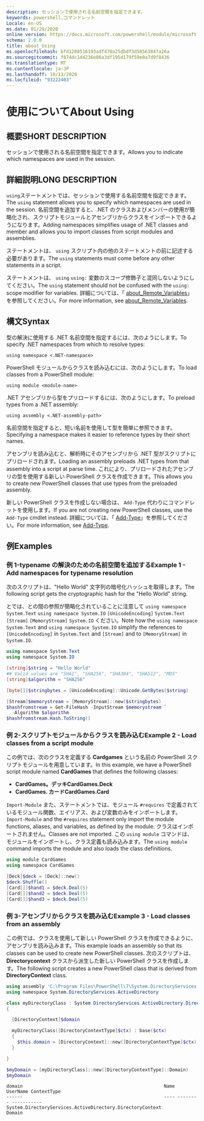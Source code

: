 ```yaml
---
description: セッションで使用される名前空間を指定できます。
keywords: powershell,コマンドレット
Locale: en-US
ms.date: 01/29/2020
online version: https://docs.microsoft.com/powershell/module/microsoft.powershell.core/about/about_using?view=powershell-7&WT.mc_id=ps-gethelp
schema: 2.0.0
title: about_Using
ms.openlocfilehash: bfd1208516193adf470a25dbdf3d58563847a26a
ms.sourcegitcommit: f874dc1d4236e06a3df195d179f59e0a7d9f8436
ms.translationtype: MT
ms.contentlocale: ja-JP
ms.lasthandoff: 10/13/2020
ms.locfileid: "93222403"
---
```

# <a name="about-using"></a><span data-ttu-id="5a9d9-104">使用について</span><span class="sxs-lookup"><span data-stu-id="5a9d9-104">About Using</span></span>

## <a name="short-description"></a><span data-ttu-id="5a9d9-105">概要</span><span class="sxs-lookup"><span data-stu-id="5a9d9-105">SHORT DESCRIPTION</span></span>
<span data-ttu-id="5a9d9-106">セッションで使用される名前空間を指定できます。</span><span class="sxs-lookup"><span data-stu-id="5a9d9-106">Allows you to indicate which namespaces are used in the session.</span></span>

## <a name="long-description"></a><span data-ttu-id="5a9d9-107">詳細説明</span><span class="sxs-lookup"><span data-stu-id="5a9d9-107">LONG DESCRIPTION</span></span>

<span data-ttu-id="5a9d9-108">`using`ステートメントでは、セッションで使用する名前空間を指定できます。</span><span class="sxs-lookup"><span data-stu-id="5a9d9-108">The `using` statement allows you to specify which namespaces are used in the session.</span></span> <span data-ttu-id="5a9d9-109">名前空間を追加すると、.NET のクラスおよびメンバーの使用が簡略化され、スクリプトモジュールとアセンブリからクラスをインポートできるようになります。</span><span class="sxs-lookup"><span data-stu-id="5a9d9-109">Adding namespaces simplifies usage of .NET classes and member and allows you to import classes from script modules and assemblies.</span></span>

<span data-ttu-id="5a9d9-110">ステートメントは、 `using` スクリプト内の他のステートメントの前に記述する必要があります。</span><span class="sxs-lookup"><span data-stu-id="5a9d9-110">The `using` statements must come before any other statements in a script.</span></span>

<span data-ttu-id="5a9d9-111">ステートメントは、 `using` `using:` 変数のスコープ修飾子と混同しないようにしてください。</span><span class="sxs-lookup"><span data-stu-id="5a9d9-111">The `using` statement should not be confused with the `using:` scope modifier for variables.</span></span> <span data-ttu-id="5a9d9-112">詳細については、「 [about_Remote_Variables](about_Remote_Variables.md)」を参照してください。</span><span class="sxs-lookup"><span data-stu-id="5a9d9-112">For more information, see [about_Remote_Variables](about_Remote_Variables.md).</span></span>

## <a name="syntax"></a><span data-ttu-id="5a9d9-113">構文</span><span class="sxs-lookup"><span data-stu-id="5a9d9-113">Syntax</span></span>

<span data-ttu-id="5a9d9-114">型の解決に使用する .NET 名前空間を指定するには、次のようにします。</span><span class="sxs-lookup"><span data-stu-id="5a9d9-114">To specify .NET namespaces from which to resolve types:</span></span>

```
using namespace <.NET-namespace>
```

<span data-ttu-id="5a9d9-115">PowerShell モジュールからクラスを読み込むには、次のようにします。</span><span class="sxs-lookup"><span data-stu-id="5a9d9-115">To load classes from a PowerShell module:</span></span>

```
using module <module-name>
```

<span data-ttu-id="5a9d9-116">.NET アセンブリから型をプリロードするには、次のようにします。</span><span class="sxs-lookup"><span data-stu-id="5a9d9-116">To preload types from a .NET assembly:</span></span>

```
using assembly <.NET-assembly-path>
```

<span data-ttu-id="5a9d9-117">名前空間を指定すると、短い名前を使用して型を簡単に参照できます。</span><span class="sxs-lookup"><span data-stu-id="5a9d9-117">Specifying a namespace makes it easier to reference types by their short names.</span></span>

<span data-ttu-id="5a9d9-118">アセンブリを読み込むと、解析時にそのアセンブリから .NET 型がスクリプトにプリロードされます。</span><span class="sxs-lookup"><span data-stu-id="5a9d9-118">Loading an assembly preloads .NET types from that assembly into a script at parse time.</span></span> <span data-ttu-id="5a9d9-119">これにより、プリロードされたアセンブリの型を使用する新しい PowerShell クラスを作成できます。</span><span class="sxs-lookup"><span data-stu-id="5a9d9-119">This allows you to create new PowerShell classes that use types from the preloaded assembly.</span></span>

<span data-ttu-id="5a9d9-120">新しい PowerShell クラスを作成しない場合は、 `Add-Type` 代わりにコマンドレットを使用します。</span><span class="sxs-lookup"><span data-stu-id="5a9d9-120">If you are not creating new PowerShell classes, use the `Add-Type` cmdlet instead.</span></span> <span data-ttu-id="5a9d9-121">詳細については、「 [Add-Type](xref:Microsoft.PowerShell.Utility.Add-Type)」を参照してください。</span><span class="sxs-lookup"><span data-stu-id="5a9d9-121">For more information, see [Add-Type](xref:Microsoft.PowerShell.Utility.Add-Type).</span></span>

## <a name="examples"></a><span data-ttu-id="5a9d9-122">例</span><span class="sxs-lookup"><span data-stu-id="5a9d9-122">Examples</span></span>

### <a name="example-1---add-namespaces-for-typename-resolution"></a><span data-ttu-id="5a9d9-123">例 1-typename の解決のための名前空間を追加する</span><span class="sxs-lookup"><span data-stu-id="5a9d9-123">Example 1 - Add namespaces for typename resolution</span></span>

<span data-ttu-id="5a9d9-124">次のスクリプトは、"Hello World" 文字列の暗号化ハッシュを取得します。</span><span class="sxs-lookup"><span data-stu-id="5a9d9-124">The following script gets the cryptographic hash for the "Hello World" string.</span></span>

<span data-ttu-id="5a9d9-125">とでは、との間の参照が簡略化されていることに注意して `using namespace System.Text` `using namespace System.IO` `[UnicodeEncoding]` `System.Text` `[Stream]` `[MemoryStream]` `System.IO` ください。</span><span class="sxs-lookup"><span data-stu-id="5a9d9-125">Note how the `using namespace System.Text` and `using namespace System.IO` simplify the references to `[UnicodeEncoding]` in `System.Text` and `[Stream]` and to `[MemoryStream]` in `System.IO`.</span></span>

```powershell
using namespace System.Text
using namespace System.IO

[string]$string = "Hello World"
## Valid values are "SHA1", "SHA256", "SHA384", "SHA512", "MD5"
[string]$algorithm = "SHA256"

[byte[]]$stringbytes = [UnicodeEncoding]::Unicode.GetBytes($string)

[Stream]$memorystream = [MemoryStream]::new($stringbytes)
$hashfromstream = Get-FileHash -InputStream $memorystream `
  -Algorithm $algorithm
$hashfromstream.Hash.ToString()
```

### <a name="example-2---load-classes-from-a-script-module"></a><span data-ttu-id="5a9d9-126">例 2-スクリプトモジュールからクラスを読み込む</span><span class="sxs-lookup"><span data-stu-id="5a9d9-126">Example 2 - Load classes from a script module</span></span>

<span data-ttu-id="5a9d9-127">この例では、次のクラスを定義する **Cardgames** という名前の PowerShell スクリプトモジュールを用意しています。</span><span class="sxs-lookup"><span data-stu-id="5a9d9-127">In this example, we have a PowerShell script module named **CardGames** that defines the following classes:</span></span>

- <span data-ttu-id="5a9d9-128">**CardGames。デッキ**</span><span class="sxs-lookup"><span data-stu-id="5a9d9-128">**CardGames.Deck**</span></span>
- <span data-ttu-id="5a9d9-129">**CardGames. カード**</span><span class="sxs-lookup"><span data-stu-id="5a9d9-129">**CardGames.Card**</span></span>

<span data-ttu-id="5a9d9-130">`Import-Module` また、ステートメントでは、モジュール `#requires` で定義されているモジュール関数、エイリアス、および変数のみをインポートします。</span><span class="sxs-lookup"><span data-stu-id="5a9d9-130">`Import-Module` and the `#requires` statement only import the module functions, aliases, and variables, as defined by the module.</span></span> <span data-ttu-id="5a9d9-131">クラスはインポートされません。</span><span class="sxs-lookup"><span data-stu-id="5a9d9-131">Classes are not imported.</span></span> <span data-ttu-id="5a9d9-132">この `using module` コマンドは、モジュールをインポートし、クラス定義も読み込みます。</span><span class="sxs-lookup"><span data-stu-id="5a9d9-132">The `using module` command imports the module and also loads the class definitions.</span></span>

```powershell
using module CardGames
using namespace CardGames

[Deck]$deck = [Deck]::new()
$deck.Shuffle()
[Card[]]$hand1 = $deck.Deal(5)
[Card[]]$hand2 = $deck.Deal(5)
[Card[]]$hand3 = $deck.Deal(5)
```

### <a name="example-3---load-classes-from-an-assembly"></a><span data-ttu-id="5a9d9-133">例 3-アセンブリからクラスを読み込む</span><span class="sxs-lookup"><span data-stu-id="5a9d9-133">Example 3 - Load classes from an assembly</span></span>

<span data-ttu-id="5a9d9-134">この例では、クラスを使用して新しい PowerShell クラスを作成できるように、アセンブリを読み込みます。</span><span class="sxs-lookup"><span data-stu-id="5a9d9-134">This example loads an assembly so that its classes can be used to create new PowerShell classes.</span></span> <span data-ttu-id="5a9d9-135">次のスクリプトは、 **Directorycontext** クラスから派生した新しい PowerShell クラスを作成します。</span><span class="sxs-lookup"><span data-stu-id="5a9d9-135">The following script creates a new PowerShell class that is derived from **DirectoryContext** class.</span></span>

```powershell
using assembly 'C:\Program Files\PowerShell\7\System.DirectoryServices.dll'
using namespace System.DirectoryServices.ActiveDirectory

class myDirectoryClass : System.DirectoryServices.ActiveDirectory.DirectoryContext
{

  [DirectoryContext]$domain

  myDirectoryClass([DirectoryContextType]$ctx) : base($ctx)
  {
    $this.domain = [DirectoryContext]::new([DirectoryContextType]$ctx)
  }

}

$myDomain = [myDirectoryClass]::new([DirectoryContextType]::Domain)
$myDomain
```

```Output
domain                                                    Name UserName ContextType
------                                                    ---- -------- -----------
System.DirectoryServices.ActiveDirectory.DirectoryContext                    Domain
```
